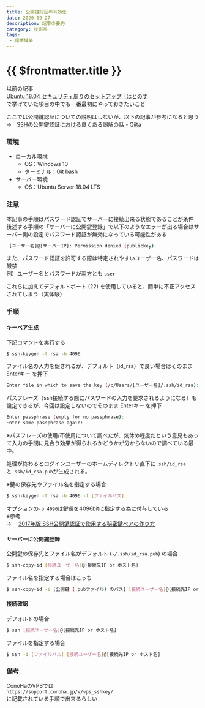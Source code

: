 ```yaml
---
title: 公開鍵認証の有効化
date: 2020-09-27
description: 記事の要約
category: 技術系
tags:
 - 環境構築
---
```


# {{ $frontmatter.title }}

以前の記事  
[Ubuntu 18.04 セキュリティ周りのセットアップ | はとのす](https://hato-poppo.github.io/blog/posts/2020/09/27/_20200927111250.html)  
で挙げていた項目の中でも一番最初にやっておきたいこと  
  
  
ここでは公開鍵認証についての説明はしないが、以下の記事が参考になると思う  
→　[SSHの公開鍵認証における良くある誤解の話 - Qiita](https://qiita.com/angel_p_57/items/2e3f3f8661de32a0d432)

### 環境

* ローカル環境
  * OS：Windows 10
  * ターミナル：Git bash
* サーバー環境
  * OS：Ubuntu Server 18.04 LTS


### 注意

本記事の手順はパスワード認証でサーバーに接続出来る状態であることが条件  
後述する手順の「サーバーに公開鍵登録」で以下のようなエラーが出る場合はサーバー側の設定でパスワード認証が無効になっている可能性がある
```sh
 [ユーザー名]@[サーバーIP]: Permission denied (publickey).
```
  
また、パスワード認証を許可する際は特定されやすいユーザー名、パスワードは厳禁  
例）ユーザー名とパスワードが両方とも `user`  
  
これらに加えてデフォルトポート (22) を使用していると、簡単に不正アクセスされてしまう（実体験）

### 手順

#### キーペア生成

下記コマンドを実行する
```sh
$ ssh-keygen -t rsa -b 4096
```

ファイル名の入力を促されるが、デフォルト（id_rsa）で良い場合はそのまま Enterキー を押下
```sh
Enter file in which to save the key (/c/Users/[ユーザー名]/.ssh/id_rsa):
```

パスフレーズ（ssh接続する際にパスワードの入力を要求されるようになる）も設定できるが、今回は設定しないのでそのまま Enterキー を押下
```sh
Enter passphrase (empty for no passphrase):
Enter same passphrase again:
```
※パスフレーズの使用/不使用について調べたが、気休め程度だという意見もあって入力の手間に見合う効果が得られるかどうかが分からないので調べている最中。
  
処理が終わるとログインユーザーのホームディレクトリ直下に`.ssh/id_rsa`と`.ssh/id_rsa.pub`が生成される。

※鍵の保存先やファイル名を指定する場合
```sh
$ ssh-keygen -t rsa -b 4096 -f [ファイルパス]
```

オプションの`-b 4096`は鍵長を4096bitに指定する為に付与している  
※参考  
→　 [2017年版 SSH公開鍵認証で使用する秘密鍵ペアの作り方](https://qiita.com/wnoguchi/items/a72a042bb8159c35d056)


#### サーバーに公開鍵登録　

公開鍵の保存先とファイル名がデフォルト (`~/.ssh/id_rsa.pub`) の場合
```sh
$ ssh-copy-id [接続ユーザー名]@[接続先IP or ホスト名]
```

ファイル名を指定する場合はこっち
```sh
$ ssh-copy-id -i [公開鍵 (.pubファイル) のパス] [接続ユーザー名]@[接続先IP or ホスト名]
```

#### 接続確認

デフォルトの場合
```sh
$ ssh [接続ユーザー名]@[接続先IP or ホスト名]
```

ファイルを指定する場合
```sh
$ ssh -i [ファイルパス] [接続ユーザー名]@[接続先IP or ホスト名]
```

### 備考

ConoHaのVPSでは  
`https://support.conoha.jp/v/vps_sshkey/`  
に記載されている手順で出来るらしい
